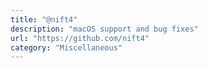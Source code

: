```yaml
---
title: "@nift4"
description: "macOS support and bug fixes"
url: "https://github.com/nift4"
category: "Miscellaneous"
---
```

